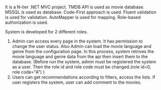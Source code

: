 It is a N-tier .NET MVC project.
TMDB API is used as movie database.
MSSQL  is used as database.
Code-First approach is used.
Fluent validation is used for validation. 
AutoMapper is used for mapping. 
Role-based authorization is used.

System is developed for 2 different roles.

1) Admin can access every page in the system. It has permission to change the user status.
Also Admin can load the movie language and genre from the configuration page. 
In this process, system retrives the movie language and genre data from the api then insert them to the database. 
(Before run the system, admin must be registered the system as a user. Then the role id and role code must be changed.(role id=0, role code="A") )
2) Users can get recommendations according to filters, access the lists. If user registers the system, user can add comment to the movies. 
